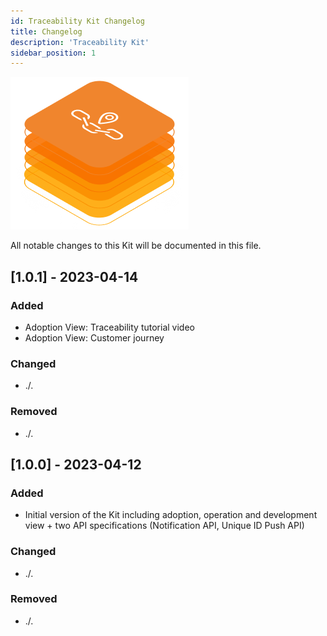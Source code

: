 ```yaml
---
id: Traceability Kit Changelog
title: Changelog
description: 'Traceability Kit'
sidebar_position: 1
---
```


![Traceability kit banner](../../../static/img/doc-traceability_header-minified.png)

All notable changes to this Kit will be documented in this file.

## [1.0.1] - 2023-04-14

### Added

- Adoption View: Traceability tutorial video
- Adoption View: Customer journey

### Changed

- ./.

### Removed

- ./.

## [1.0.0] - 2023-04-12

### Added

- Initial version of the Kit including adoption, operation and development view + two API specifications (Notification API, Unique ID Push API)

### Changed

- ./.

### Removed

- ./.
